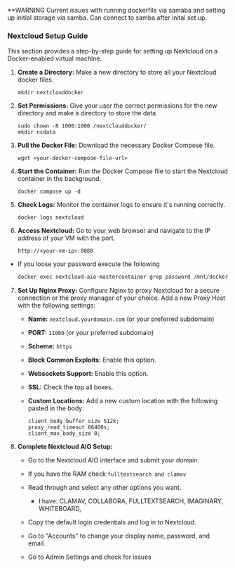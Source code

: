 **WARNING Current issues with running dockerfile via samaba and setting up initial storage via samba. Can connect to samba after inital set up.

### Nextcloud Setup Guide

This section provides a step-by-step guide for setting up Nextcloud on a Docker-enabled virtual machine.

1. **Create a Directory:** Make a new directory to store all your Nextcloud docker files.

   ```
   mkdir nextclouddocker
   ```

2. **Set Permissions:** Give your user the correct permissions for the new directory and make a directory to store the data.

   ```
   sudo chown -R 1000:1000 /nextclouddocker/
   mkdir ncdata
   ```

3. **Pull the Docker File:** Download the necessary Docker Compose file.

   ```
   wget <your-docker-compose-file-url>
   ```

4. **Start the Container:** Run the Docker Compose file to start the Nextcloud container in the background.

   ```
   docker compose up -d
   ```

5. **Check Logs:** Monitor the container logs to ensure it's running correctly.

   ```
   docker logs nextcloud
   ```

6. **Access Nextcloud:** Go to your web browser and navigate to the IP address of your VM with the port.

   ```
   http://<your-vm-ip>:8088
   ```
* If you loose your password execute the following
  ```bash
  docker exec nextcloud-aio-mastercontainer grep password /mnt/docker-aio-config/data/configuration.json
  ```
7. **Set Up Nginx Proxy:** Configure Nginx to proxy Nextcloud for a secure connection or the proxy manager of your choice. Add a new Proxy Host with the following settings:

   * **Name:** `nextcloud.yourdomain.com` (or your preferred subdomain)
  
   *  **PORT:** `11000` (or your preferred subdomain)

   * **Scheme:** `https`

   * **Block Common Exploits:** Enable this option.

   * **Websockets Support:** Enable this option.

   * **SSL:** Check the top all boxes.

   * **Custom Locations:** Add a new custom location with the following pasted in the body:

     ```
     client_body_buffer_size 512k;
     proxy_read_timeout 86400s;
     client_max_body_size 0;
     ```

8. **Complete Nextcloud AIO Setup:**

   * Go to the Nextcloud AIO interface and submit your domain.
  
   * If you have the RAM check `fulltextsearch and clamav`

   * Read through and select any other options you want.
      * I have: CLAMAV, COLLABORA, FULLTEXTSEARCH, IMAGINARY, WHITEBOARD, 
     
   * Copy the default login credentials and log in to Nextcloud.

   * Go to "Accounts" to change your display name, password, and email.
  
   * Go to Admin Settings and check for issues
